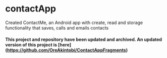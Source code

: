 # contactApp

Created ContactMe, an Android app with create, read and storage functionality that saves, calls and emails contacts

#### This project and repository have been updated and archived. An updated version of this project is [here] (https://github.com/OreAkintobi/ContactAppFragments)
